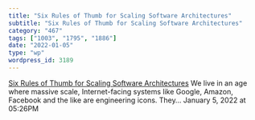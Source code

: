 ```yaml
---
title: "Six Rules of Thumb for Scaling Software Architectures"
subtitle: "Six Rules of Thumb for Scaling Software Architectures"
category: "467"
tags: ["1003", "1795", "1886"]
date: "2022-01-05"
type: "wp"
wordpress_id: 3189
---
```

[ Six Rules of Thumb for Scaling Software Architectures](https://medium.com/@i.gorton/six-rules-of-thumb-for-scaling-software-architectures-a831960414f9)
 We live in an age where massive scale, Internet-facing systems like Google, Amazon, Facebook and the like are engineering icons. They…
January 5, 2022 at 05:26PM